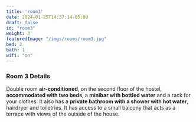 ```yaml
---
title: 'room3'
date: 2024-01-25T14:37:14-05:00
draft: false
id: "room3"
weight: 3
featuredImage: "/imgs/rooms/room3.jpg"
bed: 2
bath: 1
wifi: "on"
---
```


### Room 3 Details 

Double room __air-conditioned__, on the second floor of the hostel, __accommodated with two beds__, a __minibar with bottled water__ and a rack for your clothes. It also has a __private bathroom with a shower with hot water__, hairdryer and toiletries. It has access to a small balcony that acts as a terrace with views of the outside of the house.
